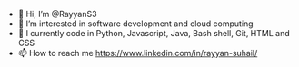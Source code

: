 - 👋 Hi, I’m @RayyanS3
- 👀 I’m interested in software development and cloud computing
- 🌱 I currently code in Python, Javascript, Java, Bash shell, Git, HTML and CSS
- 📫 How to reach me https://www.linkedin.com/in/rayyan-suhail/

<!---
RayyanS3/RayyanS3 is a ✨ special ✨ repository because its `README.md` (this file) appears on your GitHub profile.
You can click the Preview link to take a look at your changes.
--->
